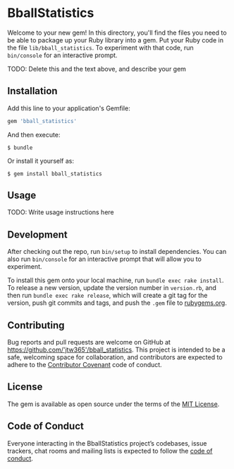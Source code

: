 # BballStatistics

Welcome to your new gem! In this directory, you'll find the files you need to be able to package up your Ruby library into a gem. Put your Ruby code in the file `lib/bball_statistics`. To experiment with that code, run `bin/console` for an interactive prompt.

TODO: Delete this and the text above, and describe your gem

## Installation

Add this line to your application's Gemfile:

```ruby
gem 'bball_statistics'
```

And then execute:

    $ bundle

Or install it yourself as:

    $ gem install bball_statistics

## Usage

TODO: Write usage instructions here

## Development

After checking out the repo, run `bin/setup` to install dependencies. You can also run `bin/console` for an interactive prompt that will allow you to experiment.

To install this gem onto your local machine, run `bundle exec rake install`. To release a new version, update the version number in `version.rb`, and then run `bundle exec rake release`, which will create a git tag for the version, push git commits and tags, and push the `.gem` file to [rubygems.org](https://rubygems.org).

## Contributing

Bug reports and pull requests are welcome on GitHub at https://github.com/'jtw365'/bball_statistics. This project is intended to be a safe, welcoming space for collaboration, and contributors are expected to adhere to the [Contributor Covenant](http://contributor-covenant.org) code of conduct.

## License

The gem is available as open source under the terms of the [MIT License](https://opensource.org/licenses/MIT).

## Code of Conduct

Everyone interacting in the BballStatistics project’s codebases, issue trackers, chat rooms and mailing lists is expected to follow the [code of conduct](https://github.com/'jtw365'/bball_statistics/blob/master/CODE_OF_CONDUCT.md).
